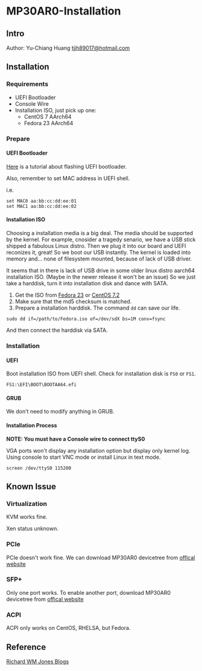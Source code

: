 # MP30AR0-Installation

## Intro

Author: Yu-Chiang Huang <tjjh89017@hotmail.com>

## Installation

### Requirements

* UEFI Bootloader
* Console Wire
* Installation ISO, just pick up one:
  * CentOS 7 AArch64
  * Fedora 23 AArch64

### Prepare

#### UEFI Bootloader

[Here](https://rwmj.wordpress.com/2016/03/08/gigabyte-mp30-ar0-flashing-uefi/)
is a tutorial about flashing UEFI bootloader.

Also, remember to set MAC address in UEFI shell.

i.e.
```
set MAC0 aa:bb:cc:dd:ee:01
set MAC1 aa:bb:cc:dd:ee:02
```

#### Installation ISO

Choosing a installation media is a big deal.
The media should be supported by the kernel.
For example, cnosider a tragedy senario,
we have a USB stick shipped a fabulous Linux distro.
Then we plug it into our board and UEFI reconizes it, great!
So we boot our USB instantly. The kernel is loaded into memory and...
none of filesystem mounted, because of lack of USB driver.

It seems that in there is lack of USB drive in some older 
linux distro aarch64 installation ISO.
(Maybe in the newer release it won't be an issue)
So we just take a harddisk,
turn it into installation disk and dance with SATA.

1. Get the ISO from
   [Fedora 23](http://dl.fedoraproject.org/pub/fedora-secondary/releases/23/Server/aarch64/iso/) or
   [CentOS 7.2](http://mirror.centos.org/altarch/7.2.1603/isos/aarch64/)
2. Make sure that the md5 checksum is matched.
3. Prepare a installation harddisk.
   The command `dd` can save our life.

```shell
sudo dd if=/path/to/Fedora.iso of=/dev/sdX bs=1M conv=fsync
```

And then connect the harddisk via SATA.

### Installation

#### UEFI

Boot installation ISO from UEFI shell. Check for installation disk is `FS0` or `FS1`.

```
FS1:\EFI\BOOT\BOOTAA64.efi
```

#### GRUB

We don't need to modify anything in GRUB.

#### Installation Process

**NOTE: You must have a Console wire to connect ttyS0**

VGA ports won't display any installation option but display only kernel log.
Using console to start VNC mode or install Linux in text mode.

```
screen /dev/ttyS0 115200
```

## Known Issue

### Virtualization

KVM works fine.

Xen status unknown.

### PCIe
PCIe doesn't work fine. We can download MP30AR0 devicetree from [offical website](http://b2b.gigabyte.com/products/product-page.aspx?pid=5422#dl)

### SFP+
Only one port works. To enable another port, download MP30AR0 devicetree from [offical website](http://b2b.gigabyte.com/products/product-page.aspx?pid=5422#dl)

### ACPI
ACPI only works on CentOS, RHELSA, but Fedora.

## Reference

[Richard WM Jones Blogs](https://rwmj.wordpress.com)
